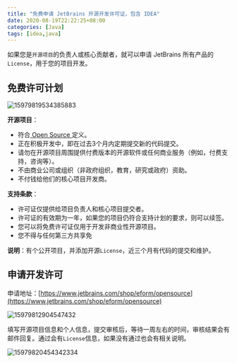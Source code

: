 ```yaml
---
title: "免费申请 JetBrains 开源开发许可证，包含 IDEA"
date: 2020-08-19T22:22:25+08:00 
categories: [Java] 
tags: [idea,java] 
---
```


如果您是`开源项目`的负责人或核心贡献者，就可以申请 JetBrains 所有产品的`License`，用于您的项目开发。

## 免费许可计划

![15979819534385883](https://images.ichochy.com/15979819534385883.png)

**开源项目**：
* 符合[ Open Source ](https://opensource.org/docs/osd)定义。
* 正在积极开发中，即在过去3个月内定期提交新的代码提交。
* 请勿在开源项目周围提供付费版本的开源软件或任何商业服务（例如，付费支持，咨询等）。
* 不由商业公司或组织（非政府组织，教育，研究或政府）资助。
* 不付钱给他们的核心项目开发商。

**支持条款**：
* 许可证仅提供给项目负责人和核心项目提交者。
* 许可证的有效期为一年，如果您的项目仍符合支持计划的要求，则可以续签。
* 您可以将免费许可证仅用于开发非商业性开源项目。
* 您不得与任何第三方共享免

**说明**：有个公开项目，并添加开源`License`，近三个月有代码的提交和维护。

## 申请开发许可
申请地址：[https://www.jetbrains.com/shop/eform/opensource](https://www.jetbrains.com/shop/eform/opensource)

![15979812904547432](https://images.ichochy.com/15979812904547432.png)

填写开源项目信息和个人信息，提交审核后，等待一周左右的时间，审核结果会有邮件回复。通过会有`License`信息，如果没有通过也会有相关说明。

![15979820454342334](https://images.ichochy.com/15979820454342334.png)

